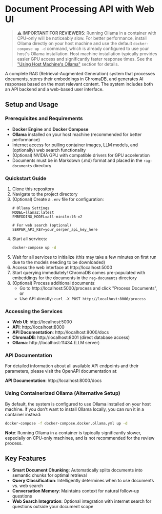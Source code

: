 # Document Processing API with Web UI

> **⚠️ IMPORTANT FOR REVIEWERS**: Running Ollama in a container with CPU-only will be noticeably slow. For better performance, install Ollama directly on your host machine and use the default `docker-compose up -d` command, which is already configured to use your host's Ollama installation. Host machine installation typically provides easier GPU access and significantly faster response times. See the ["Using Host Machine's Ollama"](#using-host-machines-ollama) section for details.

A complete RAG (Retrieval-Augmented Generation) system that processes documents, stores their embeddings in ChromaDB, and generates AI responses based on the most relevant content. The system includes both an API backend and a web-based user interface.

## Setup and Usage

### Prerequisites and Requirements

- **Docker Engine** and **Docker Compose**
- **Ollama** installed on your host machine (recommended for better performance)
- Internet access for pulling container images, LLM models, and (optionally) web search functionality
- (Optional) NVIDIA GPU with compatible drivers for GPU acceleration
- Documents must be in Markdown (.md) format and placed in the `rag-documents` directory

### Quickstart Guide

1. Clone this repository
2. Navigate to the project directory
3. (Optional) Create a `.env` file for configuration:
   ```
   # Ollama Settings
   MODEL=llama2:latest
   EMBEDDING_MODEL=all-minilm:l6-v2
   
   # For web search (optional)
   SERPER_API_KEY=your_serper_api_key_here
   ```
4. Start all services:
   ```bash
   docker-compose up -d
   ```
5. Wait for all services to initialize (this may take a few minutes on first run due to the models needing to be downloaded)
6. Access the web interface at http://localhost:5000
7. Start querying immediately! ChromaDB comes pre-populated with embeddings for the documents in the `rag-documents` directory
8. (Optional) Process additional documents:
   - Go to http://localhost:5000/process and click "Process Documents", or
   - Use API directly: `curl -X POST http://localhost:8000/process`

### Accessing the Services

- **Web UI**: http://localhost:5000
- **API**: http://localhost:8000
- **API Documentation**: http://localhost:8000/docs
- **ChromaDB**: http://localhost:8001 (direct database access)
- **Ollama**: http://localhost:11434 (LLM server)
### API Documentation

For detailed information about all available API endpoints and their parameters, please visit the OpenAPI documentation at:

**API Documentation**: http://localhost:8000/docs

### Using Containerized Ollama (Alternative Setup)

By default, the system is configured to use Ollama installed on your host machine. If you don't want to install Ollama locally, you can run it in a container instead:

```bash
docker-compose -f docker-compose.docker.ollama.yml up -d
```

**Note**: Running Ollama in a container is typically significantly slower, especially on CPU-only machines, and is not recommended for the review process.
## Key Features

- **Smart Document Chunking**: Automatically splits documents into semantic chunks for optimal retrieval
- **Query Classification**: Intelligently determines when to use documents vs. web search
- **Conversation Memory**: Maintains context for natural follow-up questions
- **Web Search Integration**: Optional integration with internet search for questions outside your document scope
